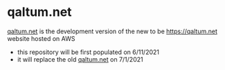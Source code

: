 # qaltum.net

[qaltum.net](https://qaltum.github.io/qaltum.net/) is the development version of the new to be https://qaltum.net website hosted on AWS

- this repository will be first populated on 6/11/2021
- it will replace the old [qaltum.net](https://qaltum.net) on 7/1/2021
